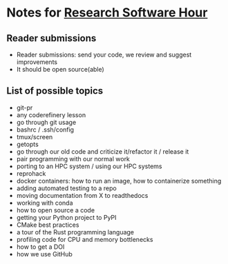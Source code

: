 

# Notes for [Research Software Hour](https://researchsoftwarehour.github.io/)


## Reader submissions

- Reader submissions: send your code, we review and suggest improvements
- It should be open source(able)


## List of possible topics

- git-pr
- any coderefinery lesson
- go through git usage
- bashrc / .ssh/config
- tmux/screen
- getopts
- go through our old code and criticize it/refactor it / release it
- pair programming with our normal work
- porting to an HPC system / using our HPC systems
- reprohack
- docker containers: how to run an image, how to containerize something
- adding automated testing to a repo
- moving documentation from X to readthedocs
- working with conda
- how to open source a code
- getting your Python project to PyPI
- CMake best practices
- a tour of the Rust programming language
- profiling code for CPU and memory bottlenecks
- how to get a DOI
- how we use GitHub
